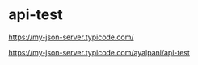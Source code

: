 # api-test

https://my-json-server.typicode.com/

https://my-json-server.typicode.com/ayalpani/api-test
